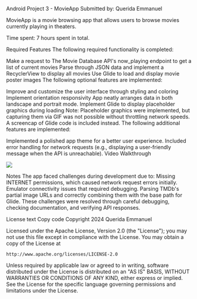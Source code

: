 Android Project 3 - MovieApp
Submitted by: Querida Emmanuel

MovieApp is a movie browsing app that allows users to browse movies currently playing in theaters.

Time spent: 7 hours spent in total.

Required Features
The following required functionality is completed:

 Make a request to The Movie Database API's now_playing endpoint to get a list of current movies
 Parse through JSON data and implement a RecyclerView to display all movies
 Use Glide to load and display movie poster images
The following optional features are implemented:

 Improve and customize the user interface through styling and coloring
 Implement orientation responsivity
App neatly arranges data in both landscape and portrait mode.
 Implement Glide to display placeholder graphics during loading
Note: Placeholder graphics were implemented, but capturing them via GIF was not possible without throttling network speeds. A screencap of Glide code is included instead.
The following additional features are implemented:

 Implemented a polished app theme for a better user experience.
 Included error handling for network requests (e.g., displaying a user-friendly message when the API is unreachable).
Video Walkthrough

<div>
    <a href="https://www.loom.com/share/3b9b4239a7c04b47a71cc416d79e0d2c">
    </a>
    <a href="https://www.loom.com/share/3b9b4239a7c04b47a71cc416d79e0d2c">
      <img style="max-width:300px;" src="https://cdn.loom.com/sessions/thumbnails/3b9b4239a7c04b47a71cc416d79e0d2c-a54da3d602516e54-full-play.gif">
    </a>
  </div>



Notes
The app faced challenges during development due to:
Missing INTERNET permissions, which caused network request errors initially.
Emulator connectivity issues that required debugging.
Parsing TMDb's partial image URLs and correctly combining them with the base path for Glide.
These challenges were resolved through careful debugging, checking documentation, and verifying API responses.

License
text
Copy code
Copyright 2024 Querida Emmanuel

Licensed under the Apache License, Version 2.0 (the "License");
you may not use this file except in compliance with the License.
You may obtain a copy of the License at

    http://www.apache.org/licenses/LICENSE-2.0

Unless required by applicable law or agreed to in writing, software
distributed under the License is distributed on an "AS IS" BASIS,
WITHOUT WARRANTIES OR CONDITIONS OF ANY KIND, either express or implied.
See the License for the specific language governing permissions and
limitations under the License.
